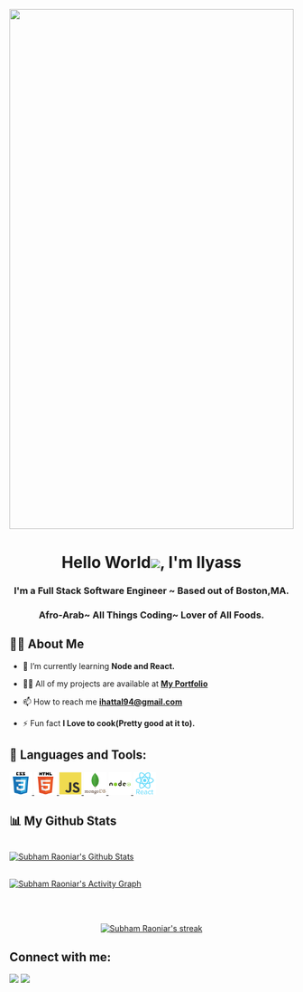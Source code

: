 
<a href="#"><img width="100%" height="920px" src="https://user-images.githubusercontent.com/101954954/168871280-84669de4-3120-42cc-8cf0-7a109065472d.png" height="50px"/></a>

<h1 align="center">Hello World<img src="https://raw.githubusercontent.com/MartinHeinz/MartinHeinz/master/wave.gif" width="30px">, I'm Ilyass</h1>
<h3 align="center">I'm a Full Stack Software Engineer ~ Based out of Boston,MA.</h3>
<h3 align="center">Afro-Arab~ All Things Coding~ Lover of All Foods. </h3>


## 🙋‍♂️ About Me


- 🌱 I’m currently learning **Node and React.**

- 👨‍💻 All of my projects are available at **[My Portfolio](https://ihattalportfolio.netlify.app)**

- 📫 How to reach me **ihattal94@gmail.com**

- ⚡ Fun fact **I Love to cook(Pretty good at it to).**

## 🚀 Languages and Tools:
<p align="left"> <a href="https://www.w3schools.com/css/" target="_blank" rel="noreferrer"> <img src="https://raw.githubusercontent.com/devicons/devicon/master/icons/css3/css3-original-wordmark.svg" alt="css3" width="40" height="40"/> </a> <a href="https://www.w3.org/html/" target="_blank" rel="noreferrer"> <img src="https://raw.githubusercontent.com/devicons/devicon/master/icons/html5/html5-original-wordmark.svg" alt="html5" width="40" height="40"/> </a> <a href="https://developer.mozilla.org/en-US/docs/Web/JavaScript" target="_blank" rel="noreferrer"> <img src="https://raw.githubusercontent.com/devicons/devicon/master/icons/javascript/javascript-original.svg" alt="javascript" width="40" height="40"/> </a> <a href="https://www.mongodb.com/" target="_blank" rel="noreferrer"> <img src="https://raw.githubusercontent.com/devicons/devicon/master/icons/mongodb/mongodb-original-wordmark.svg" alt="mongodb" width="40" height="40"/> </a> <a href="https://nodejs.org" target="_blank" rel="noreferrer"> <img src="https://raw.githubusercontent.com/devicons/devicon/master/icons/nodejs/nodejs-original-wordmark.svg" alt="nodejs" width="40" height="40"/> </a> <a href="https://reactjs.org/" target="_blank" rel="noreferrer"> <img src="https://raw.githubusercontent.com/devicons/devicon/master/icons/react/react-original-wordmark.svg" alt="react" width="40" height="40"/> </a> </p>


## 📊 My Github Stats


  <br/>
    <a href="https://github.com/IlyassHattal/github-readme-stats"><img alt="Subham Raoniar's Github Stats" src="https://github-readme-stats.vercel.app/api?username=IlyassHattal&show_icons=true&count_private=true&theme=react&hide_border=true&bg_color=0D1117" /></a>
  
  <br/>

<br/>

<a href="https://github.com/IlyassHattal/github-readme-activity-graph"><img alt="Subham Raoniar's Activity Graph" src="https://activity-graph.herokuapp.com/graph?username=IlyassHattal&bg_color=0D1117&color=5BCDEC&line=5BCDEC&point=FFFFFF&hide_border=true" /></a>

<br/>
<br/>

<p align="center">
    <a href="https://github.com/IlyassHattal/github-readme-streak-stats">
        <img title="🔥 Get streak stats for your profile at git.io/streak-stats" alt="Subham Raoniar's streak" src="https://github-readme-streak-stats.herokuapp.com/?user=IlyassHattal&theme=black-ice&hide_border=true&stroke=0000&background=060A0CD0"/>
    </a>
</p>

## Connect with me:
<p align="left">

<a href = "https://www.linkedin.com/in/ilyass-hattal/"><img src="https://img.icons8.com/fluent/48/000000/linkedin.png"/></a>
<a href = "https://twitter.com/IlyassHattalDev"><img src="https://img.icons8.com/fluent/48/000000/twitter.png"/></a>


</p>
